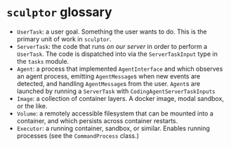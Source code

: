 # `sculptor` glossary

- `UserTask`: a user goal. Something the user wants to do. This is the primary unit of work in `sculptor`.
- `ServerTask`: the code that runs *on our server* in order to perform a `UserTask`.
  The code is dispatched into via the `ServerTaskInput` type in the `tasks` module.
- `Agent`: a process that implemented `AgentInterface` and which observes an agent process, emitting `AgentMessage`s
  when new events are detected, and handling `AgentMessage`s from the user.
  `Agent`s are launched by running a `ServerTask` with `CodingAgentServerTaskInputs`
- `Image`: a collection of container layers. A docker image, modal sandbox, or the like.
- `Volume`: a remotely accessible filesystem that can be mounted into a container, and which persists across container restarts.
- `Executor`: a running container, sandbox, or similar. Enables running processes (see the `CommandProcess` class.)
